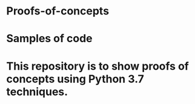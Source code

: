 # Proofs-of-concepts
# Samples of code

# This repository is to show proofs of concepts using Python 3.7 techniques.
